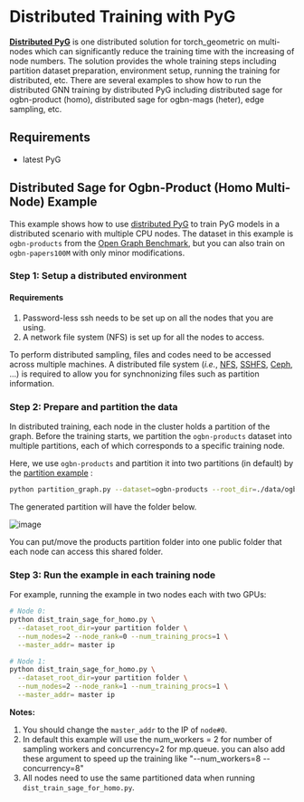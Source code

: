 # Distributed Training with PyG

**[Distributed PyG](https://github.com/pyg-team/pytorch_geometric/tree/master/torch_geometric/distributed)** is one distributed solution for torch_geometric on multi-nodes which can significantly reduce the training time with the increasing of node numbers. The solution provides the whole training steps including partition dataset preparation, environment setup, running the training for distributed, etc. There are several examples to show how to run the distributed GNN training by distributed PyG including distributed sage for ogbn-product (homo), distributed sage for ogbn-mags (heter), edge sampling, etc.

## Requirements

- latest PyG

## Distributed Sage for Ogbn-Product (Homo Multi-Node) Example

This example shows how to use [distributed PyG](https://github.com/pyg-team/pytorch_geometric/tree/master/torch_geometric/distributed) to train PyG models in a distributed scenario with multiple CPU nodes. The dataset in this example is `ogbn-products` from the [Open Graph Benchmark](https://ogb.stanford.edu/), but you can also train on `ogbn-papers100M` with only minor modifications.

### Step 1: Setup a distributed environment

#### Requirements

1) Password-less ssh needs to be set up on all the nodes that you are using.
2) A network file system (NFS) is set up for all the nodes to access.

To perform distributed sampling, files and codes need to be accessed across multiple machines.
A distributed file system (*i.e.*, [NFS](https://wiki.archlinux.org/index.php/NFS), [SSHFS](https://www.digitalocean.com/community/tutorials/how-to-use-sshfs-to-mount-remote-file-systems-over-ssh), [Ceph](https://docs.ceph.com/en/latest/install), ...) is required to allow you for synchnonizing files such as partition information.


### Step 2: Prepare and partition the data

In distributed training, each node in the cluster holds a partition of the graph. Before the training starts, we partition the `ogbn-products` dataset into multiple partitions, each of which corresponds to a specific training node.

Here, we use `ogbn-products` and partition it into two partitions (in default) by the [partition example](https://github.com/pyg-team/pytorch_geometric/tree/master/examples/distributed/pyg) :

```bash
python partition_graph.py --dataset=ogbn-products --root_dir=./data/ogbn-products --num_partitions=2
```
The generated partition will have the folder below.

![image](https://github.com/ZhengHongming888/pytorch_geometric/assets/33777424/1d375496-99d5-43f9-b1c3-ce345e2572c0)


You can put/move the products partition folder into one public folder that each node can access this shared folder.




### Step 3: Run the example in each training node

For example, running the example in two nodes each with two GPUs:

```bash
# Node 0:
python dist_train_sage_for_homo.py \
  --dataset_root_dir=your partition folder \
  --num_nodes=2 --node_rank=0 --num_training_procs=1 \
  --master_addr= master ip

# Node 1:
python dist_train_sage_for_homo.py \
  --dataset_root_dir=your partition folder \
  --num_nodes=2 --node_rank=1 --num_training_procs=1 \
  --master_addr= master ip
```

**Notes:**

1. You should change the `master_addr` to the IP of `node#0`.
2. In default this example will use the num_workers = 2 for number of sampling workers and concurrency=2 for mp.queue. you can also add these argument to speed up the training like "--num_workers=8 --concurrency=8"
3. All nodes need to use the same partitioned data when running `dist_train_sage_for_homo.py`.
